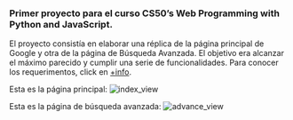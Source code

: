 <h3>Primer proyecto para el curso CS50’s Web Programming with Python and JavaScript.</h3>


El proyecto consistía en elaborar una réplica de la página principal de Google y otra de la página de Búsqueda Avanzada. El objetivo era alcanzar el máximo parecido y cumplir una serie de funcionalidades. Para conocer los requerimentos, click en [+info](https://cs50.harvard.edu/web/2020/projects/0/search/ "Harvard University cs50w"). 

Esta es la página principal:
![index_view](https://user-images.githubusercontent.com/71573508/102703571-16049b80-4236-11eb-82a2-b6104bc017d3.PNG "Página principal")

Esta es la página de búsqueda avanzada:
![advance_view](https://user-images.githubusercontent.com/71573508/102703652-3da83380-4237-11eb-8fa0-98a4c38d1456.PNG "Búsqueda avanzada")
